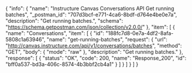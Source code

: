{
  "info": {
    "name": "Instructure Canvas Conversations API Get running batches",
    "_postman_id": "707d3bcf-e771-4ca6-8bdf-d764e4be0e7a",
    "description": "Get running batches.",
    "schema": "https://schema.getpostman.com/json/collection/v2.0.0/"
  },
  "item": [
    {
      "name": "Conversations",
      "item": [
        {
          "id": "188fc7d8-0e7a-4df2-8afa-5808c1a63946",
          "name": "get-running-batches",
          "request": {
            "url": "http://canvas.instructure.com/api/v1/conversations/batches",
            "method": "GET",
            "body": {
              "mode": "raw"
            },
            "description": "Get running batches."
          },
          "response": [
            {
              "status": "OK",
              "code": 200,
              "name": "Response_200",
              "id": "bff0a537-bd3a-406c-8574-4b3bbf2cb4a1"
            }
          ]
        }
      ]
    }
  ]
}